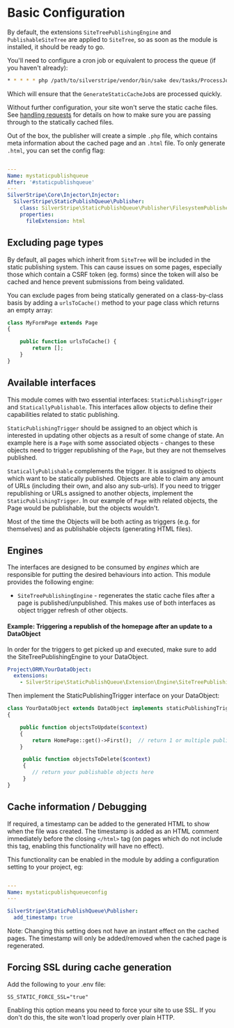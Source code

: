 # Basic Configuration

By default, the extensions `SiteTreePublishingEngine` and `PublishableSiteTree`
are applied to `SiteTree`, so as soon as the module is installed, it should
be ready to go.

You'll need to configure a cron job or equivalent to process the queue (if you haven't already):

```bash
* * * * * php /path/to/silverstripe/vendor/bin/sake dev/tasks/ProcessJobQueueTask
```

Which will ensure that the `GenerateStaticCacheJob`s are processed quickly.

Without further configuration, your site won't serve the static cache files.
See [handling requests](handling_requests.md) for details on how to
make sure you are passing through to the statically cached files.

Out of the box, the publisher will create a simple `.php` file, which contains
meta information about the cached page and an `.html` file. To only generate
`.html`, you can set the config flag:

```yaml

---
Name: mystaticpublishqueue
After: '#staticpublishqueue'
---
SilverStripe\Core\Injector\Injector:
  SilverStripe\StaticPublishQueue\Publisher:
    class: SilverStripe\StaticPublishQueue\Publisher\FilesystemPublisher
    properties:
      fileExtension: html
```

## Excluding page types
By default, all pages which inherit from `SiteTree` will be included in the static publishing system.  This can cause issues on some pages, especially those which contain a CSRF token (eg. forms) since the token will also be cached and hence prevent submissions from being validated.

You can exclude pages from being statically generated on a class-by-class basis by adding a `urlsToCache()` method to your page class which returns an empty array:

```php
class MyFormPage extends Page
{

    public function urlsToCache() {
        return [];
    }
}
```

## Available interfaces

This module comes with two essential interfaces: `StaticPublishingTrigger` and `StaticallyPublishable`. This interfaces
allow objects to define their capabilities related to static publishing.

`StaticPublishingTrigger` should be assigned to an object which is interested in updating other objects as a result
of some change of state. An example here is a `Page` with some associated objects - changes to these objects need to
trigger republishing of the `Page`, but they are not themselves published.

`StaticallyPublishable` complements the trigger. It is assigned to objects which want to be statically published.
Objects are able to claim any amount of URLs (including their own, and also any sub-urls). If you need to trigger
republishing or URLs assigned to another objects, implement the `StaticPublishingTrigger`. In our example of `Page`
with related objects, the Page would be publishable, but the objects wouldn't.

Most of the time the Objects will be both acting as triggers (e.g. for themselves) and as publishable objects
(generating HTML files).

## Engines

The interfaces are designed to be consumed by *engines* which are responsible for putting the desired behaviours into
action. This module provides the following engine:

* `SiteTreePublishingEngine` - regenerates the static cache files after a page is published/unpublished. This makes use
of both interfaces as object trigger refresh of other objects.

#### Example:  Triggering a republish of the homepage after an update to a DataObject

In order for the triggers to get picked up and executed, make sure to add the SiteTreePublishingEngine to your DataObject.
```yaml
Project\ORM\YourDataObject:
  extensions:
    - SilverStripe\StaticPublishQueue\Extension\Engine\SiteTreePublishingEngine
```

Then implement the StaticPublishingTrigger interface on your DataObject:

```php
class YourDataObject extends DataObject implements staticPublishingTrigger 
{

    public function objectsToUpdate($context) 
    {
        return HomePage::get()->First();  // return 1 or multiple publishable objects
    }

     public function objectsToDelete($context)  
     {
        // return your publishable objects here
     }
}

```

## Cache information / Debugging

If required, a timestamp can be added to the generated HTML to show when the file was created.  The timestamp is added as an HTML comment immediately before the closing `</html>` tag (on pages which do not include this tag, enabling this functionality will have no effect).

This functionality can be enabled in the module by adding a configuration setting to your project, eg:

```yaml

---
Name: mystaticpublishqueueconfig
---

SilverStripe\StaticPublishQueue\Publisher:
  add_timestamp: true
```

Note: Changing this setting does not have an instant effect on the cached pages.  The timestamp will only be added/removed when the cached page is regenerated.

## Forcing SSL during cache generation

Add the following to your .env file:

```
SS_STATIC_FORCE_SSL="true"
```

Enabling this option means you need to force your site to use SSL. If you don't do this, the site won't load properly over plain HTTP.
